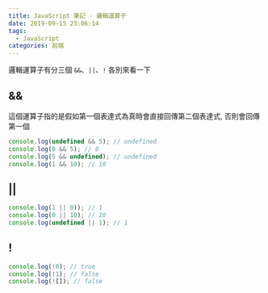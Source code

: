 ```yaml
---
title: JavaScript 筆記 - 邏輯運算子
date: 2019-09-15 23:06:14
tags: 
  - JavaScript
categories: 前端
---
```


邏輯運算子有分三個 `&&`、`||`、`!` 各別來看一下

## && 
這個運算子指的是假如第一個表達式為真時會直接回傳第二個表達式, 否則會回傳第一個

``` JavaScript
console.log(undefined && 5); // undefined
console.log(0 && 5); // 0
console.log(5 && undefined); // undefined
console.log(1 && 10); // 10
```

## ||
``` JavaScript
console.log(1 || 0)); // 1
console.log(0 || 10); // 10
console.log(undefined || 1); // 1
```

## !
``` JavaScript
console.log(!0); // true
console.log(!1); // false
console.log(![]); // false
```

